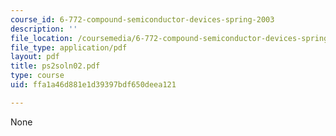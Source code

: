 ```yaml
---
course_id: 6-772-compound-semiconductor-devices-spring-2003
description: ''
file_location: /coursemedia/6-772-compound-semiconductor-devices-spring-2003/ffa1a46d881e1d39397bdf650deea121_ps2soln02.pdf
file_type: application/pdf
layout: pdf
title: ps2soln02.pdf
type: course
uid: ffa1a46d881e1d39397bdf650deea121

---
```

None
